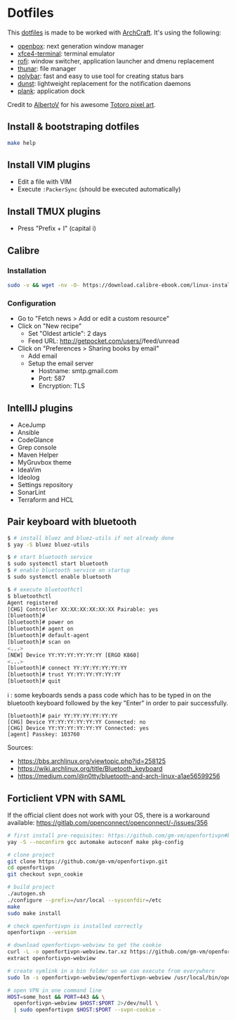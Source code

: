 # Dotfiles

This [dotfiles](http://dotfiles.github.io) is made to be worked with [ArchCraft](https://archcraft.io/).
It's using the following:

- [openbox](http://openbox.org/wiki/Main_Page): next generation window manager
- [xfce4-terminal](https://docs.xfce.org/apps/xfce4-terminal/start): terminal emulator
- [rofi](https://github.com/davatorium/rofi): window switcher, application launcher and dmenu replacement
- [thunar](https://docs.xfce.org/xfce/thunar/start): file manager
- [polybar](https://polybar.github.io/): fast and easy to use tool for creating status bars
- [dunst](https://dunst-project.org/): lightweight replacement for the notification daemons
- [plank](https://launchpad.net/plank): application dock

Credit to [AlbertoV](https://www.deviantart.com/albertov) for his awesome [Totoro pixel art](./openbox-themes/.config/openbox-themes/themes/gruvbox/wallpaper).

## Install & bootstraping dotfiles

```bash
make help
```

## Install VIM plugins

- Edit a file with VIM
- Execute `:PackerSync` (should be executed automatically)

## Install TMUX plugins

- Press "Prefix + I" (capital i)

## Calibre
### Installation

```bash
sudo -v && wget -nv -O- https://download.calibre-ebook.com/linux-installer.sh | sudo sh /dev/stdin
```

### Configuration

- Go to "Fetch news > Add or edit a custom resource"
- Click on "New recipe"
  - Set "Oldest article": 2 days
  - Feed URL: http://getpocket.com/users/<username>/feed/unread
- Click on "Preferences > Sharing books by email"
  - Add email
  - Setup the email server
    - Hostname: smtp.gmail.com
    - Port: 587
    - Encryption: TLS

## IntellIJ plugins

- AceJump
- Ansible
- CodeGlance
- Grep console
- Maven Helper
- MyGruvbox theme
- IdeaVim
- Ideolog
- Settings repository
- SonarLint
- Terraform and HCL

## Pair keyboard with bluetooth

```bash
$ # install bluez and bluez-utils if not already done
$ yay -S bluez bluez-utils

$ # start bluetooth service
$ sudo systemctl start bluetooth
$ # enable bluetooth service on startup
$ sudo systemctl enable bluetooth

$ # execute bluetoothctl
$ bluetoothctl
Agent registered
[CHG] Controller XX:XX:XX:XX:XX:XX Pairable: yes
[bluetooth]#
[bluetooth]# power on
[bluetooth]# agent on
[bluetooth]# default-agent
[bluetooth]# scan on
<...>
[NEW] Device YY:YY:YY:YY:YY:YY [ERGO K860]
<...>
[bluetooth]# connect YY:YY:YY:YY:YY:YY
[bluetooth]# trust YY:YY:YY:YY:YY:YY
[bluetooth]# quit
```

ℹ️ : some keyboards sends a pass code which has to be typed in on the
bluetooth keyboard followed by the key "Enter" in order to pair
successfully.

```
[bluetooth]# pair YY:YY:YY:YY:YY:YY
[CHG] Device YY:YY:YY:YY:YY:YY Connected: no
[CHG] Device YY:YY:YY:YY:YY:YY Connected: yes
[agent] Passkey: 103760
```

Sources:

- https://bbs.archlinux.org/viewtopic.php?id=258125
- https://wiki.archlinux.org/title/Bluetooth_keyboard
- https://medium.com/@n0tty/bluetooth-and-arch-linux-a1ae56599256

## Forticlient VPN with SAML

If the official client does not work with your OS, there is a workaround available: https://gitlab.com/openconnect/openconnect/-/issues/356

```bash
# first install pre-requisites: https://github.com/gm-vm/openfortivpn#building-and-installing-from-source
yay -S --noconfirm gcc automake autoconf make pkg-config

# clone project
git clone https://github.com/gm-vm/openfortivpn.git
cd openfortivpn
git checkout svpn_cookie

# build project
./autogen.sh
./configure --prefix=/usr/local --sysconfdir=/etc
make
sudo make install

# check openfortivpn is installed correctly
openfortivpn --version

# download openfortivpn-webview to get the cookie
curl -L -o openfortivpn-webview.tar.xz https://github.com/gm-vm/openfortivpn-webview/releases/download/v1.0.1-electron/openfortivpn-webview-1.0.1.tar.xz
extract openfortivpn-webview

# create symlink in a bin folder so we can execute from everywhere
sudo ln -s openfortivpn-webview/openfortivpn-webview /usr/local/bin/openfortivpn-webview

# open VPN in one command line
HOST=some_host && PORT=443 && \
  openfortivpn-webview $HOST:$PORT 2>/dev/null \
  | sudo openfortivpn $HOST:$PORT --svpn-cookie -
```

